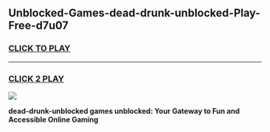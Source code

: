 
## Unblocked-Games-dead-drunk-unblocked-Play-Free-d7u07
<h3>
<a href="https://premium76.site?title=dead-drunk-unblocked&ref=23A">CLICK TO PLAY</a></h3>
<hr>

<h3>
<a href="https://premium76.site?title=dead-drunk-unblocked&ref=23A">CLICK 2 PLAY</a>
  
</h3>

<a href="https://premium76.site?title=dead-drunk-unblocked&ref=23A"><img src="https://clearcache.store/games.png"></a>


**dead-drunk-unblocked games unblocked: Your Gateway to Fun and Accessible Online Gaming**
